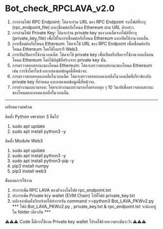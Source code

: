 # Bot_check_RPCLAVA_v2.0
1. การอ่านไฟล์ RPC Endpoint: โค้ดจะอ่าน URL ของ RPC Endpoint จากไฟล์ที่ระบุ (rpc_endpoint_file) และเชื่อมต่อกับโหนด Ethereum ผ่าน URL ดังกล่าว.
2. การอ่านไฟล์ Private Key: โค้ดจะอ่าน private key ของวอลเล็ตจากไฟล์ที่ระบุ (private_key_file) เพื่อใช้ในการเชื่อมต่อกับโหนด Ethereum และเปิดใช้งานวอลเล็ต.
3. การเชื่อมต่อกับโหนด Ethereum: โค้ดจะใช้ URL ของ RPC Endpoint เพื่อเชื่อมต่อกับโหนด Ethereum โดยใช้ไลบรารี Web3.
4. การเปิด/ปิดการใช้งานวอลเล็ต: โค้ดจะใช้ private key เพื่อเปิดหรือปิดการใช้งานวอลเล็ตบนโหนด Ethereum โดยใช้บัญชีที่สร้างจาก private key นั้น.
5. การตรวจสอบสถานะของโหนด Ethereum: โค้ดจะตรวจสอบสถานะของโหนด Ethereum เช่น การซิงโครไนซ์ และแสดงผลข้อมูลนี้ที่หน้าจอ.
6. การตรวจสอบยอดคงเหลือในวอลเล็ต: โค้ดจะตรวจสอบยอดคงเหลือในวอลเล็ตที่เกี่ยวข้องกับ private key ที่กำหนด และแสดงผลข้อมูลนี้ที่หน้าจอ.
7. การทำงานแบบวนรอบ: โค้ดจะทำงานแบบวนรอบโดยรอบทุก ๆ 10 วินาทีเพื่อตรวจสอบสถานะของโหนดและยอดคงเหลือในวอลเล็ต.
--------------------------------------------------
เตรียมความพร้อม

ติดตั้ง Python version 3 ขึ้นไป
1. sudo apt update
2. sudo apt install python3 -y
   
ติดตั้ง Module Web3
1. sudo apt update
2. sudo apt install python3 -y
3. sudo apt install python3-pip -y
4. pip3 install numpy
5. pip3 install web3

ขั้นตอนการใช้งาน
1. ทำการเพิ่ม RPC LAVA ของตัวเองในไฟล์ rpc_endpoint.txt
2. ทำการเพิ่ม Private kry wallet (EVM Chain) ไปที่ไฟล์ private_key.txt
3. หลักจากติดตั้งเรียบร้อยให้ทำการรัน command >>python3 Bot_LAVA_PKWv2.py
*** ไฟล์ Bot_LAVA_PKWv2.py , private_key.txt & rpc_endpoint.txt จะต้องอยู่ใน folder เดียวกัน ***

⚠️⚠️⚠️ Code นี้มีการใช้งาน Private key wallet โปรดใช้ด้วยความระมันระวัง ⚠️⚠️⚠️
